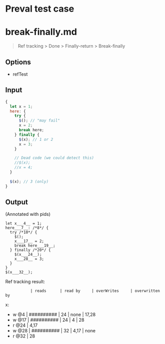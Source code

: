 # Preval test case

# break-finally.md

> Ref tracking > Done > Finally-return > Break-finally

## Options

- refTest

## Input

`````js filename=intro
{
  let x = 1;
  here: {
    try {
      $(); // "may fail"
      x = 2;
      break here;
    } finally {
      $(x); // 1 or 2
      x = 3;
    }

    // Dead code (we could detect this)
    //$(x);
    //x = 4;
  }
  
  $(x); // 3 (only)
}
`````

## Output

(Annotated with pids)

`````filename=intro
let x___4__ = 1;
here___7__: /*8*/ {
  try /*10*/ {
    $();
    x___17__ = 2;
    break here___19__;
  } finally /*20*/ {
    $(x___24__);
    x___28__ = 3;
  }
}
$(x___32__);
`````

Ref tracking result:

               | reads      | read by     | overWrites     | overwritten by
x:
  - w @4       | ########## | 24          | none           | 17,28
  - w @17      | ########## | 24          | 4              | 28
  - r @24      | 4,17
  - w @28      | ########## | 32          | 4,17           | none
  - r @32      | 28
